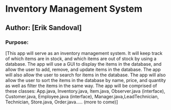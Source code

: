 # Inventory Management System
## Author: [Erik Sandoval]

### Purpose: 
[This app will serve as an inventory management system. It will keep track of which items are in stock, and which items are out of stock by using a database. The app will use a GUI to display the items in the database, and allow the user to add, remove, and update items in the database. The app will also allow the user to search for items in the database. The app will also allow the user to sort the items in the database by name, price, and quantity as well as filter the items in the same way. The app will be comprised of these classes: App.java, Inventory.java, Item.java, Observer.java (interface), Customer.java, Employee.java (interface), Manager.java,LeadTechnician, Technician, Store.java, Order.java..... (more to come)]